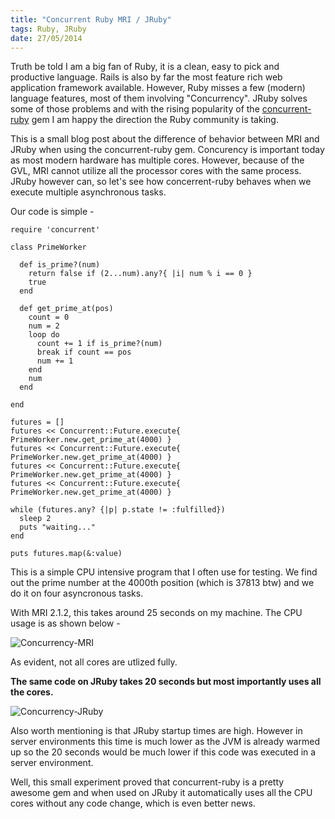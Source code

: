 ```yaml
--- 
title: "Concurrent Ruby MRI / JRuby"
tags: Ruby, JRuby
date: 27/05/2014
---
```


Truth be told I am a big fan of Ruby, it is a clean, easy to pick and productive language. Rails is also by far the most feature rich web application framework available. However, Ruby misses a few (modern) language features, most of them involving "Concurrency". JRuby solves some of those problems and with the rising popularity of the [concurrent-ruby](https://github.com/jdantonio/concurrent-ruby/) gem I am happy the direction the Ruby community is taking.

This is a small blog post about the difference of behavior between MRI and JRuby when using the concurrent-ruby gem. Concurency is important today as most modern hardware has multiple cores. However, because of the GVL, MRI cannot utilize all the processor cores with the same process. JRuby however can, so let's see how concerrent-ruby behaves when we execute multiple asynchronous tasks.

Our code is simple -

    require 'concurrent'

    class PrimeWorker

      def is_prime?(num)
        return false if (2...num).any?{ |i| num % i == 0 }
        true
      end

      def get_prime_at(pos)
        count = 0
        num = 2
        loop do
          count += 1 if is_prime?(num)
          break if count == pos
          num += 1
        end
        num
      end

    end

    futures = []
    futures << Concurrent::Future.execute{ PrimeWorker.new.get_prime_at(4000) }
    futures << Concurrent::Future.execute{ PrimeWorker.new.get_prime_at(4000) }
    futures << Concurrent::Future.execute{ PrimeWorker.new.get_prime_at(4000) }
    futures << Concurrent::Future.execute{ PrimeWorker.new.get_prime_at(4000) }

    while (futures.any? {|p| p.state != :fulfilled})
      sleep 2
      puts "waiting..."
    end

    puts futures.map(&:value)


This is a simple CPU intensive program that I often use for testing. We find out the prime number at the 4000th position (which is 37813 btw) and we do it on four asyncronous tasks.

With MRI 2.1.2, this takes around 25 seconds on my machine. The CPU usage is as shown below -

![Concurrency-MRI](/images/conc-mri.png "Concurreny MRI")

As evident, not all cores are utlized fully.

__The same code on JRuby takes 20 seconds but most importantly uses all the cores.__

![Concurrency-JRuby](/images/conc-jruby.png "Concurreny JRuby")

Also worth mentioning is that JRuby startup times are high. However in server environments this time is much lower as the JVM is already warmed up so the 20 seconds would be much lower if this code was executed in a server environment.

Well, this small experiment proved that concurrent-ruby is a pretty awesome gem and when used on JRuby it automatically uses all the CPU cores without any code change, which is even better news.